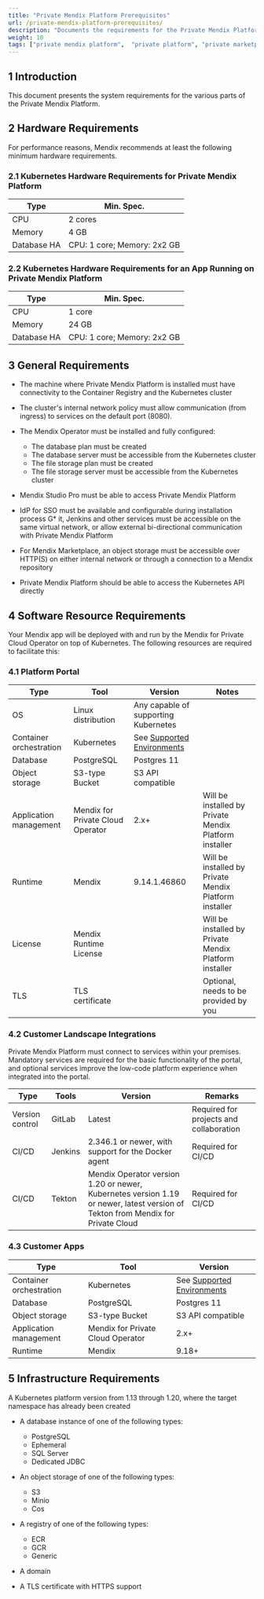 ```yaml
---
title: "Private Mendix Platform Prerequisites"
url: /private-mendix-platform-prerequisites/
description: "Documents the requirements for the Private Mendix Platform."
weight: 10
tags: ["private mendix platform",  "private platform", "private marketplace", "prerequisites", "requirements", "hardware requirements", "network requirements", "software resource requirements", "infrastructure requirements"]
---
```


## 1 Introduction

This document presents the system requirements for the various parts of the Private Mendix Platform.

## 2 Hardware Requirements

For performance reasons, Mendix recommends at least the following minimum hardware requirements.

### 2.1 Kubernetes Hardware Requirements for Private Mendix Platform

| Type | Min. Spec. |
| --- | --- |
| CPU | 2 cores |
| Memory | 4 GB |
| Database HA | CPU: 1 core; Memory: 2x2 GB |

### 2.2 Kubernetes Hardware Requirements for an App Running on Private Mendix Platform

| Type | Min. Spec. |
| --- | --- |
| CPU | 1 core |
| Memory | 24 GB |
| Database HA | CPU: 1 core; Memory: 2x2 GB |

## 3 General Requirements

* The machine where Private Mendix Platform is installed must have connectivity to the Container Registry and the Kubernetes cluster
* The cluster's internal network policy must allow communication (from ingress) to services on the default port (8080).
* The Mendix Operator must be installed and fully configured:

    * The database plan must be created
    * The database server must be accessible from the Kubernetes cluster
    * The file storage plan must be created
    * The file storage server must be accessible from the Kubernetes cluster

* Mendix Studio Pro must be able to access Private Mendix Platform
* IdP for SSO must be available and configurable during installation process
G* it, Jenkins and other services must be accessible on the same virtual network, or allow external bi-directional communication with Private Mendix Platform
* For Mendix Marketplace, an object storage must be accessible over HTTP(S) on either internal network or through a connection to a Mendix repository
* Private Mendix Platform should be able to access the Kubernetes API directly

## 4 Software Resource Requirements

Your Mendix app will be deployed with and run by the Mendix for Private Cloud Operator on top of Kubernetes. The following resources are required to facilitate this:

### 4.1 Platform Portal

| Type | Tool | Version | Notes |
| --- | --- | --- | --- |
| OS | Linux distribution | Any capable of supporting Kubernetes | |
| Container orchestration | Kubernetes | See [Supported Environments](/developerportal/deploy/private-cloud-supported-environments/) | |
| Database | PostgreSQL | Postgres 11 | |
| Object storage | S3-type Bucket | S3 API compatible | |
| Application management | Mendix for Private Cloud Operator | 2.x+ | Will be installed by Private Mendix Platform installer |
| Runtime | Mendix | 9.14.1.46860 | Will be installed by Private Mendix Platform installer |
| License | Mendix Runtime License | | Will be installed by Private Mendix Platform installer |
| TLS | TLS certificate | | Optional, needs to be provided by you |

### 4.2 Customer Landscape Integrations

Private Mendix Platform must connect to services within your premises. Mandatory services are required for the basic functionality of the portal, and optional services improve the low-code platform experience when integrated into the portal.

| Type | Tools | Version | Remarks |
| --- | --- | --- | --- |
| Version control | GitLab | Latest | Required for projects and collaboration |
| CI/CD | Jenkins | 2.346.1 or newer, with support for the Docker agent | Required for CI/CD |
| CI/CD | Tekton | Mendix Operator version 1.20 or newer, Kubernetes version 1.19 or newer, latest version of Tekton from Mendix for Private Cloud | Required for CI/CD |

### 4.3 Customer Apps

| Type | Tool | Version |
| --- | --- | --- |
| Container orchestration | Kubernetes | See [Supported Environments](/developerportal/deploy/private-cloud-supported-environments/) |
| Database | PostgreSQL | Postgres 11 |
| Object storage | S3-type Bucket | S3 API compatible |
| Application management | Mendix for Private Cloud Operator | 2.x+ |
| Runtime | Mendix | 9.18+ |

## 5 Infrastructure Requirements

A Kubernetes platform version from 1.13 through 1.20, where the target namespace has already been created

* A database instance of one of the following types:

    * PostgreSQL
    * Ephemeral
    * SQL Server
    * Dedicated JDBC

* An object storage of one of the following types:

    * S3
    * Minio
    * Cos

* A registry of one of the following types:

    * ECR
    * GCR
    * Generic

* A domain
* A TLS certificate with HTTPS support
